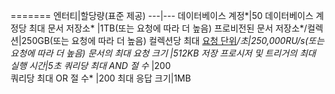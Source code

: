 =======
엔터티|할당량(표준 제공)
---|---
데이터베이스 계정*|50
데이터베이스 계정당 최대 문서 저장소* |1TB(또는 요청에 따라 더 높음)
프로비전된 문서 저장소*/컬렉션|250GB(또는 요청에 따라 더 높음)
컬렉션당 최대 [요청 단위](../articles/documentdb/documentdb-request-units.md)*/초|250,000RU/s(또는 요청에 따라 더 높음)
문서의 최대 요청 크기 |512KB
저장 프로시저 및 트리거의 최대 실행 시간|5초
쿼리당 최대 AND 절 수* |200		
쿼리당 최대 OR 절 수* |200
최대 응답 크기|1MB

<!---HONumber=AcomDC_0420_2016-->